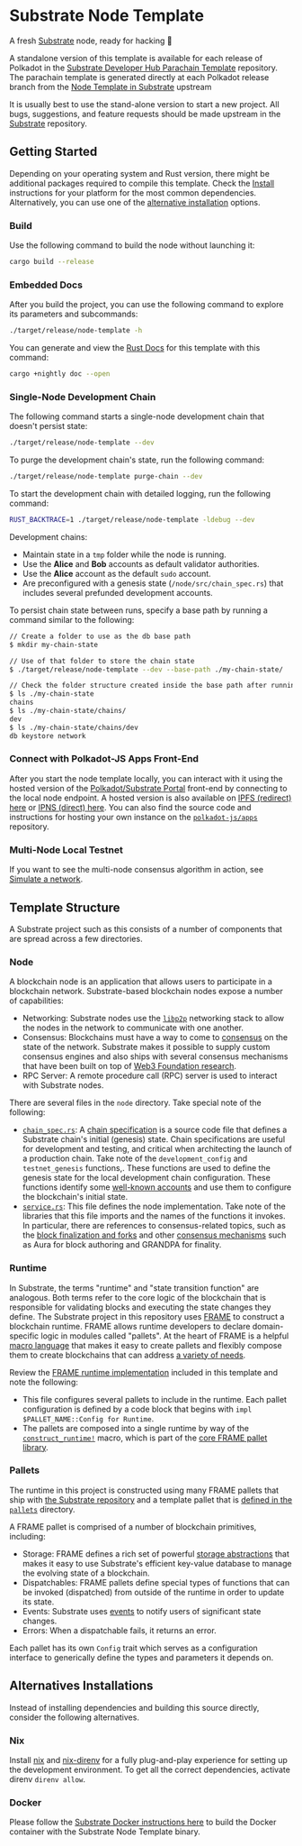# Substrate Node Template

A fresh [Substrate](https://substrate.io/) node, ready for hacking :rocket:

A standalone version of this template is available for each release of Polkadot
in the [Substrate Developer Hub Parachain
Template](https://github.com/substrate-developer-hub/substrate-parachain-template/)
repository. The parachain template is generated directly at each Polkadot
release branch from the [Node Template in
Substrate](https://github.com/paritytech/polkadot-sdk/tree/master/substrate/bin/node-template)
upstream

It is usually best to use the stand-alone version to start a new project. All
bugs, suggestions, and feature requests should be made upstream in the
[Substrate](https://github.com/paritytech/polkadot-sdk/tree/master/substrate)
repository.

## Getting Started

Depending on your operating system and Rust version, there might be additional
packages required to compile this template. Check the
[Install](https://docs.substrate.io/install/) instructions for your platform for
the most common dependencies. Alternatively, you can use one of the [alternative
installation](#alternatives-installations) options.

### Build

Use the following command to build the node without launching it:

```sh
cargo build --release
```

### Embedded Docs

After you build the project, you can use the following command to explore its
parameters and subcommands:

```sh
./target/release/node-template -h
```

You can generate and view the [Rust
Docs](https://doc.rust-lang.org/cargo/commands/cargo-doc.html) for this template
with this command:

```sh
cargo +nightly doc --open
```

### Single-Node Development Chain

The following command starts a single-node development chain that doesn't
persist state:

```sh
./target/release/node-template --dev
```

To purge the development chain's state, run the following command:

```sh
./target/release/node-template purge-chain --dev
```

To start the development chain with detailed logging, run the following command:

```sh
RUST_BACKTRACE=1 ./target/release/node-template -ldebug --dev
```

Development chains:

-   Maintain state in a `tmp` folder while the node is running.
-   Use the **Alice** and **Bob** accounts as default validator authorities.
-   Use the **Alice** account as the default `sudo` account.
-   Are preconfigured with a genesis state (`/node/src/chain_spec.rs`) that
    includes several prefunded development accounts.

To persist chain state between runs, specify a base path by running a command
similar to the following:

```sh
// Create a folder to use as the db base path
$ mkdir my-chain-state

// Use of that folder to store the chain state
$ ./target/release/node-template --dev --base-path ./my-chain-state/

// Check the folder structure created inside the base path after running the chain
$ ls ./my-chain-state
chains
$ ls ./my-chain-state/chains/
dev
$ ls ./my-chain-state/chains/dev
db keystore network
```

### Connect with Polkadot-JS Apps Front-End

After you start the node template locally, you can interact with it using the
hosted version of the [Polkadot/Substrate
Portal](https://polkadot.js.org/apps/#/explorer?rpc=ws://localhost:9944)
front-end by connecting to the local node endpoint. A hosted version is also
available on [IPFS (redirect) here](https://dotapps.io/) or [IPNS (direct)
here](ipns://dotapps.io/?rpc=ws%3A%2F%2F127.0.0.1%3A9944#/explorer). You can
also find the source code and instructions for hosting your own instance on the
[`polkadot-js/apps`](https://github.com/polkadot-js/apps) repository.

### Multi-Node Local Testnet

If you want to see the multi-node consensus algorithm in action, see [Simulate a
network](https://docs.substrate.io/tutorials/build-a-blockchain/simulate-network/).

## Template Structure

A Substrate project such as this consists of a number of components that are
spread across a few directories.

### Node

A blockchain node is an application that allows users to participate in a
blockchain network. Substrate-based blockchain nodes expose a number of
capabilities:

-   Networking: Substrate nodes use the [`libp2p`](https://libp2p.io/) networking
    stack to allow the nodes in the network to communicate with one another.
-   Consensus: Blockchains must have a way to come to
    [consensus](https://docs.substrate.io/fundamentals/consensus/) on the state of
    the network. Substrate makes it possible to supply custom consensus engines
    and also ships with several consensus mechanisms that have been built on top
    of [Web3 Foundation
    research](https://research.web3.foundation/en/latest/polkadot/NPoS/index.html).
-   RPC Server: A remote procedure call (RPC) server is used to interact with
    Substrate nodes.

There are several files in the `node` directory. Take special note of the
following:

-   [`chain_spec.rs`](./node/src/chain_spec.rs): A [chain
    specification](https://docs.substrate.io/build/chain-spec/) is a source code
    file that defines a Substrate chain's initial (genesis) state. Chain
    specifications are useful for development and testing, and critical when
    architecting the launch of a production chain. Take note of the
    `development_config` and `testnet_genesis` functions,. These functions are
    used to define the genesis state for the local development chain
    configuration. These functions identify some [well-known
    accounts](https://docs.substrate.io/reference/command-line-tools/subkey/) and
    use them to configure the blockchain's initial state.
-   [`service.rs`](./node/src/service.rs): This file defines the node
    implementation. Take note of the libraries that this file imports and the
    names of the functions it invokes. In particular, there are references to
    consensus-related topics, such as the [block finalization and
    forks](https://docs.substrate.io/fundamentals/consensus/#finalization-and-forks)
    and other [consensus
    mechanisms](https://docs.substrate.io/fundamentals/consensus/#default-consensus-models)
    such as Aura for block authoring and GRANDPA for finality.

### Runtime

In Substrate, the terms "runtime" and "state transition function" are analogous.
Both terms refer to the core logic of the blockchain that is responsible for
validating blocks and executing the state changes they define. The Substrate
project in this repository uses
[FRAME](https://docs.substrate.io/learn/runtime-development/#frame) to construct
a blockchain runtime. FRAME allows runtime developers to declare domain-specific
logic in modules called "pallets". At the heart of FRAME is a helpful [macro
language](https://docs.substrate.io/reference/frame-macros/) that makes it easy
to create pallets and flexibly compose them to create blockchains that can
address [a variety of needs](https://substrate.io/ecosystem/projects/).

Review the [FRAME runtime implementation](./runtime/src/lib.rs) included in this
template and note the following:

-   This file configures several pallets to include in the runtime. Each pallet
    configuration is defined by a code block that begins with `impl
$PALLET_NAME::Config for Runtime`.
-   The pallets are composed into a single runtime by way of the
    [`construct_runtime!`](https://paritytech.github.io/substrate/master/frame_support/macro.construct_runtime.html)
    macro, which is part of the [core FRAME pallet
    library](https://docs.substrate.io/reference/frame-pallets/#system-pallets).

### Pallets

The runtime in this project is constructed using many FRAME pallets that ship
with [the Substrate
repository](https://github.com/paritytech/polkadot-sdk/tree/master/substrate/frame) and a
template pallet that is [defined in the
`pallets`](./pallets/template/src/lib.rs) directory.

A FRAME pallet is comprised of a number of blockchain primitives, including:

-   Storage: FRAME defines a rich set of powerful [storage
    abstractions](https://docs.substrate.io/build/runtime-storage/) that makes it
    easy to use Substrate's efficient key-value database to manage the evolving
    state of a blockchain.
-   Dispatchables: FRAME pallets define special types of functions that can be
    invoked (dispatched) from outside of the runtime in order to update its state.
-   Events: Substrate uses
    [events](https://docs.substrate.io/build/events-and-errors/) to notify users
    of significant state changes.
-   Errors: When a dispatchable fails, it returns an error.

Each pallet has its own `Config` trait which serves as a configuration interface
to generically define the types and parameters it depends on.

## Alternatives Installations

Instead of installing dependencies and building this source directly, consider
the following alternatives.

### Nix

Install [nix](https://nixos.org/) and
[nix-direnv](https://github.com/nix-community/nix-direnv) for a fully
plug-and-play experience for setting up the development environment. To get all
the correct dependencies, activate direnv `direnv allow`.

### Docker

Please follow the [Substrate Docker instructions
here](https://github.com/paritytech/polkadot-sdk/blob/master/substrate/docker/README.md) to
build the Docker container with the Substrate Node Template binary.
